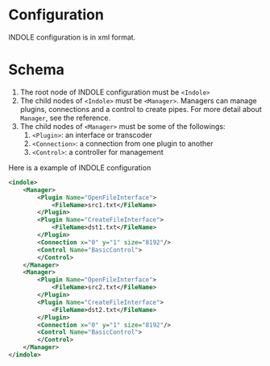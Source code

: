 # Configuration

INDOLE configuration is in xml format.

# Schema

1. The root node of INDOLE configuration must be `<Indole>`
2. The child nodes of `<Indole>` must be `<Manager>`. Managers can manage plugins, connections and a control to create pipes. For more detail about `Manager`, see the reference.
3. The child nodes of `<Manager>` must be some of the followings: 
   1. `<Plugin>`: an interface or transcoder 
   2. `<Connection>`: a connection from one plugin to another
   3. `<Control>`: a controller for management

Here is a example of INDOLE configuration

```xml
<indole>
    <Manager>
        <Plugin Name="OpenFileInterface">
            <FileName>src1.txt</FileName>
        </Plugin>
        <Plugin Name="CreateFileInterface">
            <FileName>dst1.txt</FileName>
        </Plugin>
        <Connection x="0" y="1" size="8192"/>
        <Control Name="BasicControl">
        </Control>
    </Manager>
    <Manager>
        <Plugin Name="OpenFileInterface">
            <FileName>src2.txt</FileName>
        </Plugin>
        <Plugin Name="CreateFileInterface">
            <FileName>dst2.txt</FileName>
        </Plugin>
        <Connection x="0" y="1" size="8192"/>
        <Control Name="BasicControl">
        </Control>
    </Manager>
</indole>
```
